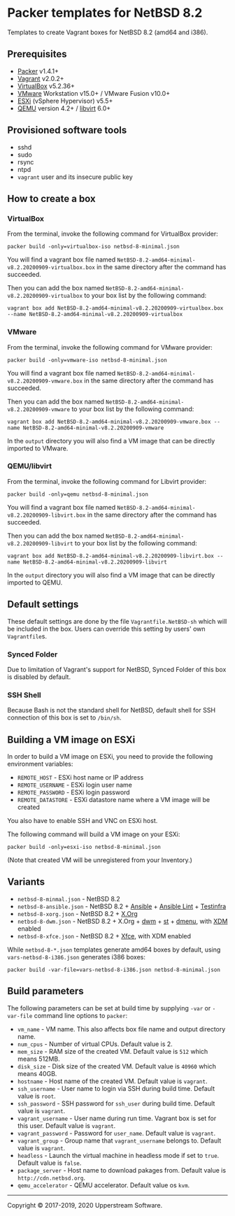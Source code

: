 # Packer templates for NetBSD 8.2

Templates to create Vagrant boxes for NetBSD 8.2 (amd64 and i386).

## Prerequisites

* [Packer][] v1.4.1+
* [Vagrant][] v2.0.2+
* [VirtualBox][] v5.2.36+
* [VMware][] Workstation v15.0+ / VMware Fusion v10.0+
* [ESXi][] (vSphere Hypervisor) v5.5+
* [QEMU][] version 4.2+ / [libvirt][] 6.0+

[ESXi]: http://www.vmware.com/products/vsphere-hypervisor
  "Free VMware vSphere Hypervisor, Free Virtualization (ESXi)"
[libvirt]: https://libvirt.org/ "libvirt: The virtualization API"
[Packer]: https://www.packer.io/ "Packer by HashiCorp"
[QEMU]: https://www.qemu.org/ "QEMU"
[Vagrant]: https://www.vagrantup.com/ "Vagrant"
[VirtualBox]: https://www.virtualbox.org/ "Oracle VM VirtualBox"
[VMware]: http://www.vmware.com/
  "VMware Virtualization for Desktop &amp; Server, Application, Public &amp; Hybrid Clouds"

## Provisioned software tools

* sshd
* sudo
* rsync
* ntpd
* `vagrant` user and its insecure public key

## How to create a box

### VirtualBox

From the terminal, invoke the following command for VirtualBox provider:

    packer build -only=virtualbox-iso netbsd-8-minimal.json

You will find a vagrant box file named `NetBSD-8.2-amd64-minimal-v8.2.20200909-virtualbox.box`
in the same directory after the command has succeeded.

Then you can add the box named `NetBSD-8.2-amd64-minimal-v8.2.20200909-virtualbox`
to your box list by the following command:

    vagrant box add NetBSD-8.2-amd64-minimal-v8.2.20200909-virtualbox.box --name NetBSD-8.2-amd64-minimal-v8.2.20200909-virtualbox

### VMware

From the terminal, invoke the following command for VMware provider:

    packer build -only=vmware-iso netbsd-8-minimal.json

You will find a vagrant box file named `NetBSD-8.2-amd64-minimal-v8.2.20200909-vmware.box`
in the same directory after the command has succeeded.

Then you can add the box named `NetBSD-8.2-amd64-minimal-v8.2.20200909-vmware`
to your box list by the following command:

    vagrant box add NetBSD-8.2-amd64-minimal-v8.2.20200909-vmware.box --name NetBSD-8.2-amd64-minimal-v8.2.20200909-vmware

In the `output` directory you will also find a VM image that can be
directly imported to VMware.

### QEMU/libvirt

From the terminal, invoke the following command for Libvirt provider:

    packer build -only=qemu netbsd-8-minimal.json

You will find a vagrant box file named `NetBSD-8.2-amd64-minimal-v8.2.20200909-libvirt.box`
in the same directory after the command has succeeded.

Then you can add the box named `NetBSD-8.2-amd64-minimal-v8.2.20200909-libvirt`
to your box list by the following command:

    vagrant box add NetBSD-8.2-amd64-minimal-v8.2.20200909-libvirt.box --name NetBSD-8.2-amd64-minimal-v8.2.20200909-libvirt

In the `output` directory you will also find a VM image that can be
directly imported to QEMU.

## Default settings

These default settings are done by the file `Vagrantfile.NetBSD-sh`
which will be included in the box.  Users can override this setting by
users' own `Vagrantfile`s.

### Synced Folder

Due to limitation of Vagrant's support for NetBSD, Synced Folder of
this box is disabled by default.

### SSH Shell

Because Bash is not the standard shell for NetBSD, default shell for
SSH connection of this box is set to `/bin/sh`.

## Building a VM image on ESXi

In order to build a VM image on ESXi, you need to provide the following
environment variables:

* `REMOTE_HOST` - ESXi host name or IP address
* `REMOTE_USERNAME` - ESXi login user name
* `REMOTE_PASSWORD` - ESXi login password
* `REMOTE_DATASTORE` - ESXi datastore name where a VM image will be
  created

You also have to enable SSH and VNC on ESXi host.

The following command will build a VM image on your ESXi:

    packer build -only=esxi-iso netbsd-8-minimal.json

(Note that created VM will be unregistered from your Inventory.)

## Variants

* `netbsd-8-minmal.json` - NetBSD 8.2
* `netbsd-8-ansible.json` - NetBSD 8.2 + [Ansible][] +
  [Ansible Lint][] + [Testinfra][]
* `netbsd-8-xorg.json` - NetBSD 8.2 + [X.Org][]
* `netbsd-8-dwm.json` - NetBSD 8.2 + X.Org + [dwm][] + [st][] +
  [dmenu][], with [XDM] enabled
* `netbsd-8-xfce.json` - NetBSD 8.2 + [Xfce][], with XDM enabled

While `netbsd-8-*.json` templates generate amd64 boxes by default,
using `vars-netbsd-8-i386.json` generates i386 boxes:

    packer build -var-file=vars-netbsd-8-i386.json netbsd-8-minimal.json

[Ansible]: https://www.ansible.com/ "Ansible is Simple IT Automation"
[Ansible Lint]: https://docs.ansible.com/ansible-lint/
  "Ansible Lint Documentation &mdash; Ansible Documentation"
[dmenu]: http://tools.suckless.org/dmenu/ "dmenu | suckless.org tools"
[dwm]: http://dwm.suckless.org/
  "suckless.org dwm - dynamic window manager"
[st]: http://st.suckless.org/ "suckless.org st - simple terminal"
[Testinfra]: https://testinfra.readthedocs.io/en/latest/
  "Testinfra test your infrastructure &#8212; testinfra 5.0.1.dev12+g9044fe4.d20200501 documentation"
[X.Org]: https://www.x.org/wiki/ "X.Org"
[XDM]: https://www.x.org/releases/X11R7.6/doc/man/man1/xdm.1.xhtml "XDM"
[Xfce]: http://www.xfce.org/ "Xfce Desktop Environment"

## Build parameters

The following parameters can be set at build time by supplying `-var`
or `-var-file` command line options to `packer`:

* `vm_name` - VM name.  This also affects box file name and output
  directory name.
* `num_cpus` - Number of virtual CPUs.  Default value is 2.
* `mem_size` - RAM size of the created VM.  Default value is `512`
  which means 512MB.
* `disk_size` - Disk size of the created VM.  Default value is `40960`
  which means 40GB.
* `hostname` - Host name of the created VM.  Default value is `vagrant`.
* `ssh_username` - User name to login via SSH during build time.
  Default value is `root`.
* `ssh_password` - SSH password for `ssh_user` during build time.
  Default value is `vagrant`.
* `vagrant_username` - User name during run time.  Vagrant box is set
  for this user.  Default value is `vagrant`.
* `vagrant_password` - Password for `user_name`.  Default value is
  `vagrant`.
* `vagrant_group` - Group name that `vagrant_username` belongs to.
  Default value is `vagrant`.
* `headless` - Launch the virtual machine in headless mode if set to
  `true`.  Default value is `false`.
* `package_server` - Host name to download pakages from.  Default value
  is `http://cdn.netbsd.org`.
* `qemu_accelerator` - QEMU accelerator.  Default value os `kvm`.

- - -

Copyright &copy; 2017-2019, 2020 Upperstream Software.

